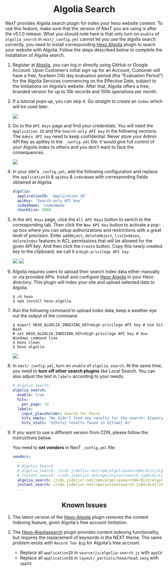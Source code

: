 <h1 align="center">Algolia Search</h1>

NexT provides Algolia search plugin for index your hexo website content. To use this feature, make sure that the version of NexT you are using is after the v5.1.0 release. What you should note here is that only turn on `enable` of `algolia_search` in `next/_config.yml` cannot let you use the algolia search correctly, you need to install corresponding [Hexo Algolia](https://github.com/oncletom/hexo-algolia) plugin to seach your website with Algolia. Follow the steps described below to complete the installation of Algolia search.

1. Register at [Algolia](https://www.algolia.com/), you can log in directly using GitHub or Google Account. Upon Customer’s initial sign-up for an Account, Customer will have a free, fourteen (14) day evaluation period (the “Evaluation Period”) for the Algolia Services commencing on the Effective Date, subject to the limitations on Algolia’s website. After that, Algolia offers a free, branded version for up to 10k records and 100k operations per month.

1. If a tutorial pops up, you can skip it. Go straight to create an `Index` which will be used later.

    ![](https://user-images.githubusercontent.com/16272760/73673892-68a29b00-46ea-11ea-90c5-916b4b11fc7a.png)

1. Go to the `API Keys` page and find your credentials. You will need the `Application ID` and the `Search-only API key` in the following sections. The `Admin API key` need to keep confidential. Never store your Admin API Key as apiKey in the` _config.yml` file: it would give full control of your Algolia index to others and you don't want to face the consequences.

    ![](https://user-images.githubusercontent.com/16272760/73673895-693b3180-46ea-11ea-8f50-8bae850b50d0.png)

1. In your site's `_config.yml`, add the following configuration and replace the `applicationID` & `apiKey` & `indexName` with corresponding fields obtained at Algolia.

    ```yml
    algolia:
      applicationID: 'Application ID'
      apiKey: 'Search-only API key'
      indexName: 'indexName'
      chunkSize: 5000
    ```

1. In the `API Keys` page, click the `All API Keys` button to switch to the corresponding tab. Then click the `New API Key` button to activate a pop-up box where you can setup authorizations and restrictions with a great level of precision. Enter `addObject`, `deleteObject`, `listIndexes`, `deleteIndex` features in ACL permissions that will be allowed for the given API key. And then click the `Create` button. Copy this newly created key to the clipboard, we call it a `High-privilege API key`.

    ![](https://user-images.githubusercontent.com/16272760/73673902-6b04f500-46ea-11ea-9c80-4e5c5002e07b.png)
    ![](https://user-images.githubusercontent.com/16272760/73673905-6b9d8b80-46ea-11ea-9e01-702ec2a8a297.png)

1. Algolia requires users to upload their search index data either manually or via provided APIs. Install and configure [Hexo Algolia](https://github.com/oncletom/hexo-algolia) in your Hexo directory. This plugin will index your site and upload selected data to Algolia.

    ```
    $ cd hexo
    $ npm install hexo-algolia
    ```

1. Run the following command to upload index data, keep a weather eye out the output of the command.

    ```
    $ export HEXO_ALGOLIA_INDEXING_KEY=High-privilege API key # Use Git Bash
    # set HEXO_ALGOLIA_INDEXING_KEY=High-privilege API key # Use Windows command line
    $ hexo clean
    $ hexo algolia
    ```

    ![](http://theme-next.iissnan.com/uploads/algolia/algolia-step-4.png)

1. In `next/_config.yml`, turn on `enable` of `algolia_search`. At the same time, you need to **turn off other search plugins** like Local Search. You can also adjust the text in `labels` according to your needs.

    ```yml
    # Algolia Search
    algolia_search:
      enable: true
      hits:
        per_page: 10
      labels:
        input_placeholder: Search for Posts
        hits_empty: "We didn't find any results for the search: ${query}"
        hits_stats: "${hits} results found in ${time} ms"
    ```

1. If you want to use a different version from CDN, please follow the instructions below.

    You need to **set vendors** in NexT `_config.yml` file:
    ```yml
    vendors:
      ...
      # Algolia Search
      # algolia_search: //cdn.jsdelivr.net/npm/algoliasearch@4/dist/algoliasearch-lite.umd.js
      # instant_search: //cdn.jsdelivr.net/npm/instantsearch.js@4/dist/instantsearch.production.min.js
      algolia_search: //cdn.jsdelivr.net/npm/algoliasearch@4/dist/algoliasearch-lite.umd.js
      instant_search: //cdn.jsdelivr.net/npm/instantsearch.js@4/dist/instantsearch.production.min.js
      ...
    ```

<h2 align="center">Known Issues</h2>

1. The latest version of the [Hexo-Algolia](https://github.com/oncletom/hexo-algolia) plugin removes the content indexing feature, given Algolia's free account limitation.

1. The [Hexo-Algoliasearch](https://github.com/LouisBarranqueiro/hexo-algoliasearch) plugin provides content indexing functionality, but requires the replacement of keywords in the NEXT theme. The same problem exists with `Record Too Big` for Algolia's free account.
    - Replace all `applicationID` in `source/js/algolia-search.js` with `appId`
    - Replace all `applicationID` in `layout/_partials/head/head.swig` with `appId`
